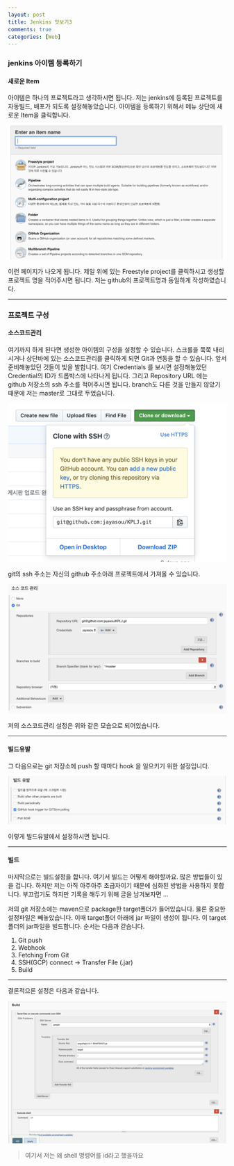 ```yaml
---
layout: post
title: Jenkins 맛보기3 
comments: true
categories: [Web]
---
```


### jenkins 아이템 등록하기

#### 새로운 Item

아이템은 하나의 프로젝트라고 생각하시면 됩니다. 저는 jenkins에 등록된 프로젝트를 자동빌드, 배포가 되도록 설정해놓았습니다. 아이템을 등록하기 위해서 메뉴 상단에 새로운 Item을 클릭합니다.

![jenkins-new-item](/images/jenkins-new-item.png)

이런 페이지가 나오게 됩니다. 제일 위에 있는 Freestyle project를 클릭하시고 생성할 프로젝트 명을 적어주시면 됩니다. 저는 github의 프로젝트명과 동일하게 작성하였습니다. 
<hr>

### 프로젝트 구성

#### 소스코드관리

여기까지 하게 된다면 생성한 아이템의 구성을 설정할 수 있습니다. 스크롤을 쭉쭉 내리시거나 상단바에 있는 소스코드관리를 클릭하게 되면 Git과 연동을 할 수 있습니다. 앞서 준비해놓았던 것들이 빛을 발합니다. 여기 Credentials 를 보시면 설정해놓았던 Credential의 ID가 드롭박스에 나타나게 됩니다. 그리고 Repository URL 에는 github 저장소의 ssh 주소를 적어주시면 됩니다. branch도 다른 것을 만들지 않았기 때문에 저는 master로 그대로 두었습니다. 

![jenkins-git-ssh](/images/jenkins-git-ssh.png)

git의 ssh 주소는 자신의 github 주소아래 프로젝트에서 가져올 수 있습니다.

![jenkins-소스코드관리](/images/jenkins-소스코드관리.png)

저의 소스코드관리 설정은 위와 같은 모습으로 되어있습니다.
<hr>

#### 빌드유발

그 다음으로는 git 저장소에 push 할 때마다 hook 을 일으키기 위한 설정입니다.

![jenkins-빌드유발](/images/jenkins-빌드유발.png)

이렇게 빌드유발에서 설정하시면 됩니다.
<hr>

#### 빌드

마지막으로는 빌드설정을 합니다. 여기서 빌드는 어떻게 해야할까요. 많은 방법들이 있을 겁니다. 하지만 저는 아직 아주아주 초급자이기 때문에 심화된 방법을 사용하지 못합니다. 부끄럽기도 하지만 기록을 해두기 위해 글을 남겨보자면 ...

저의 git 저장소에는 maven으로 package한 target폴더가 들어있습니다. 물론 중요한 설정파일은 빼놓았습니다. 이때 target폴더 아래에 jar 파일이 생성이 됩니다. 이 target폴더의 jar파일을 빌드합니다. 순서는 다음과 같습니다.

1. Git push
2. Webhook
3. Fetching From Git 
4. SSH(GCP) connect -> Transfer File (.jar)
5. Build

<hr>

결론적으론 설정은 다음과 같습니다.

![jenkins-빌드](/images/jenkins-빌드.png)

> 여기서 저는 왜 shell 명령어를 id라고 했을까요
